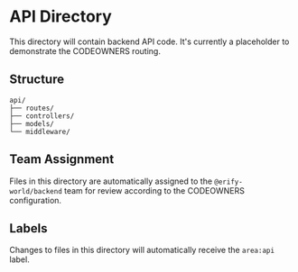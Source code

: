 # API Directory

This directory will contain backend API code. It's currently a placeholder to demonstrate the CODEOWNERS routing.

## Structure

```
api/
├── routes/
├── controllers/
├── models/
└── middleware/
```

## Team Assignment

Files in this directory are automatically assigned to the `@erify-world/backend` team for review according to the CODEOWNERS configuration.

## Labels

Changes to files in this directory will automatically receive the `area:api` label.